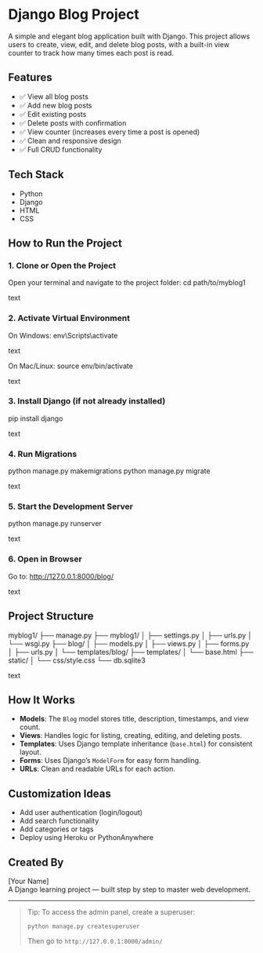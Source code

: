 # Django Blog Project

A simple and elegant blog application built with Django. This project allows users to create, view, edit, and delete blog posts, with a built-in view counter to track how many times each post is read.

## Features

- ✅ View all blog posts
- ✅ Add new blog posts
- ✅ Edit existing posts
- ✅ Delete posts with confirmation
- ✅ View counter (increases every time a post is opened)
- ✅ Clean and responsive design
- ✅ Full CRUD functionality

## Tech Stack

- Python
- Django
- HTML
- CSS

## How to Run the Project

### 1. Clone or Open the Project

Open your terminal and navigate to the project folder:
cd path/to/myblog1

text

### 2. Activate Virtual Environment

On Windows:
env\Scripts\activate

text

On Mac/Linux:
source env/bin/activate

text

### 3. Install Django (if not already installed)
pip install django

text

### 4. Run Migrations
python manage.py makemigrations
python manage.py migrate

text

### 5. Start the Development Server
python manage.py runserver

text

### 6. Open in Browser
Go to:
http://127.0.0.1:8000/blog/

text

## Project Structure

myblog1/
├── manage.py
├── myblog1/
│ ├── settings.py
│ ├── urls.py
│ └── wsgi.py
├── blog/
│ ├── models.py
│ ├── views.py
│ ├── forms.py
│ ├── urls.py
│ └── templates/blog/
├── templates/
│ └── base.html
├── static/
│ └── css/style.css
└── db.sqlite3

text

## How It Works

- **Models**: The `Blog` model stores title, description, timestamps, and view count.
- **Views**: Handles logic for listing, creating, editing, and deleting posts.
- **Templates**: Uses Django template inheritance (`base.html`) for consistent layout.
- **Forms**: Uses Django’s `ModelForm` for easy form handling.
- **URLs**: Clean and readable URLs for each action.

## Customization Ideas

- Add user authentication (login/logout)
- Add search functionality
- Add categories or tags
- Deploy using Heroku or PythonAnywhere

## Created By

[Your Name]  
A Django learning project — built step by step to master web development.

---

> Tip: To access the admin panel, create a superuser:
> ```
> python manage.py createsuperuser
> ```
> Then go to `http://127.0.0.1:8000/admin/`
